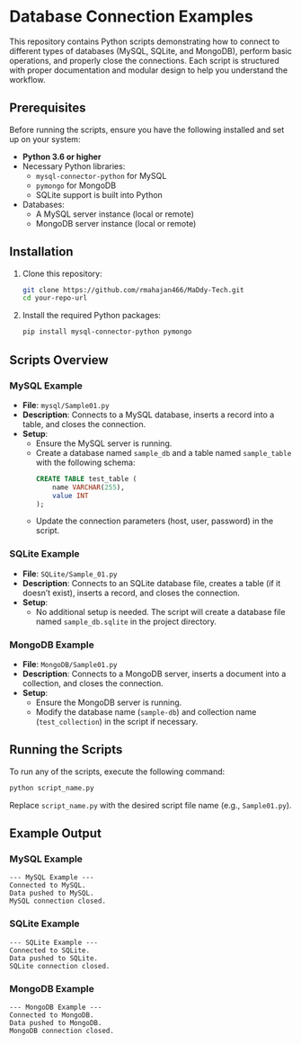 # Database Connection Examples

This repository contains Python scripts demonstrating how to connect to different types of databases (MySQL, SQLite, and MongoDB), perform basic operations, and properly close the connections. Each script is structured with proper documentation and modular design to help you understand the workflow.

## Prerequisites

Before running the scripts, ensure you have the following installed and set up on your system:

- **Python 3.6 or higher**
- Necessary Python libraries:
  - `mysql-connector-python` for MySQL
  - `pymongo` for MongoDB
  - SQLite support is built into Python
- Databases:
  - A MySQL server instance (local or remote)
  - MongoDB server instance (local or remote)

## Installation

1. Clone this repository:
   ```bash
   git clone https://github.com/rmahajan466/MaDdy-Tech.git
   cd your-repo-url
   ```

2. Install the required Python packages:
   ```bash
   pip install mysql-connector-python pymongo
   ```

## Scripts Overview

### MySQL Example

- **File**: `mysql/Sample01.py`
- **Description**: Connects to a MySQL database, inserts a record into a table, and closes the connection.
- **Setup**:
  - Ensure the MySQL server is running.
  - Create a database named `sample_db` and a table named `sample_table` with the following schema:
    ```sql
    CREATE TABLE test_table (
        name VARCHAR(255),
        value INT
    );
    ```
  - Update the connection parameters (host, user, password) in the script.

### SQLite Example

- **File**: `SQLite/Sample_01.py`
- **Description**: Connects to an SQLite database file, creates a table (if it doesn’t exist), inserts a record, and closes the connection.
- **Setup**:
  - No additional setup is needed. The script will create a database file named `sample_db.sqlite` in the project directory.

### MongoDB Example

- **File**: `MongoDB/Sample01.py`
- **Description**: Connects to a MongoDB server, inserts a document into a collection, and closes the connection.
- **Setup**:
  - Ensure the MongoDB server is running.
  - Modify the database name (`sample-db`) and collection name (`test_collection`) in the script if necessary.

## Running the Scripts

To run any of the scripts, execute the following command:

```bash
python script_name.py
```

Replace `script_name.py` with the desired script file name (e.g., `Sample01.py`).

## Example Output

### MySQL Example
```
--- MySQL Example ---
Connected to MySQL.
Data pushed to MySQL.
MySQL connection closed.
```

### SQLite Example
```
--- SQLite Example ---
Connected to SQLite.
Data pushed to SQLite.
SQLite connection closed.
```

### MongoDB Example
```
--- MongoDB Example ---
Connected to MongoDB.
Data pushed to MongoDB.
MongoDB connection closed.
```
